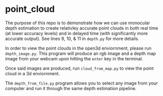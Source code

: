 # point_cloud

The purpose of this repo is to demonstrate how we can use monocular depth estimation to create relativley accurate point clouds in both real time (at lower accuracy levels) and in delayed time (with significantly more accurate output). See lines 9, 10, & 11 in `depth.py` for more details. 

In order to view the point clouds in the open3d enviornment, please run `depth_image.py`. This program will produce an rgb image and a depth map image from your webcam upon hitting the `enter` key in the terminal. 

Once said images are produced, run `cloud_from_map.py` to view the point cloud in a 3d enviornment. 

The `depth_from_file.py` program allows you to select any image from your computer and run it through the same depth estimation pipeline.
